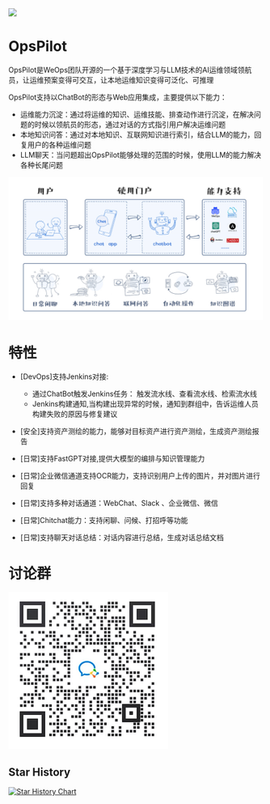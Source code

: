 <img src="https://wedoc.canway.net/imgs/img/嘉为蓝鲸.jpg" >

# OpsPilot

OpsPilot是WeOps团队开源的一个基于深度学习与LLM技术的AI运维领域领航员，让运维预案变得可交互，让本地运维知识变得可泛化、可推理

OpsPilot支持以ChatBot的形态与Web应用集成，主要提供以下能力：

* 运维能力沉淀：通过将运维的知识、运维技能、排查动作进行沉淀，在解决问题的时候以领航员的形态，通过对话的方式指引用户解决运维问题
* 本地知识问答：通过对本地知识、互联网知识进行索引，结合LLM的能力，回复用户的各种运维问题
* LLM聊天：当问题超出OpsPilot能够处理的范围的时候，使用LLM的能力解决各种长尾问题

<img src="./docs/images/chatbot.png" >

# 特性

* [DevOps]支持Jenkins对接:
    * 通过ChatBot触发Jenkins任务： 触发流水线、查看流水线、检索流水线
    * Jenkins构建通知,当构建出现异常的时候，通知到群组中，告诉运维人员构建失败的原因与修复建议
* [安全]支持资产测绘的能力，能够对目标资产进行资产测绘，生成资产测绘报告
* [日常]支持FastGPT对接,提供大模型的编排与知识管理能力
* [日常]企业微信通道支持OCR能力，支持识别用户上传的图片，并对图片进行回复
* [日常]支持多种对话通道：WebChat、Slack 、企业微信、微信

* [日常]Chitchat能力：支持闲聊、问候、打招呼等功能
* [日常]支持聊天对话总结：对话内容进行总结，生成对话总结文档

# 讨论群

<img src="./docs/images/wx.png" >

## Star History

[![Star History Chart](https://api.star-history.com/svg?repos=WeOps-Lab/OpsPilot&type=Date)](https://star-history.com/#WeOps-Lab/OpsPilot&Date)